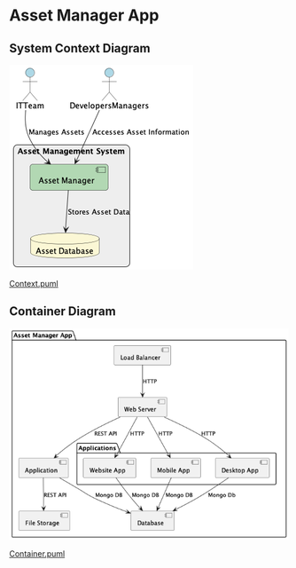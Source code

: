 # Asset Manager App
## System Context Diagram

![Class Diagram](/Assignment%2002/Diagrams/context.png)

[Context.puml](/Assignment%2002/Diagrams/context.puml)


## Container Diagram

![Class Diagram](/Assignment%2002/Diagrams/container.png)

[Container.puml](/Assignment%2002/Diagrams/Container.puml)
